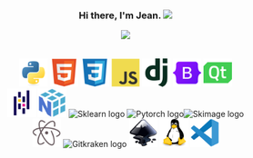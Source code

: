 <h3 align="center">
  Hi there, I'm Jean. 
  <img src="https://media.giphy.com/media/hvRJCLFzcasrR4ia7z/giphy.gif" width="28">
</h3>

<p align="center">
  <a href="https://github.com/DenverCoder1/readme-typing-svg"><img src="https://readme-typing-svg.herokuapp.com/?lines=Biomedical%20Engineer;IA%20and%20Machine%20learning%20Engineer;Self-taught%20full-stack%20developer;8%20years%20of%20coding%20experience;Python%20lover;Always%20learning%20new%20things&font=Fira%20Code&center=true&width=440&height=45&color=f75c7e&vCenter=true&size=22"></a>
</p> <br>



<div align="center">
<img  src="https://raw.githubusercontent.com/devicons/devicon/master/icons/python/python-original.svg" alt="Python logo" width="50"/> <img
src="https://raw.githubusercontent.com/devicons/devicon/master/icons/html5/html5-original.svg" alt="HTML logo" width="50"/> <img
src="https://raw.githubusercontent.com/devicons/devicon/master/icons/css3/css3-original.svg" alt="CSS logo" width="50"/> <img
src="https://raw.githubusercontent.com/devicons/devicon/master/icons/javascript/javascript-original.svg" alt="Javascript logo" width="50"/> <img
src="https://raw.githubusercontent.com/devicons/devicon/master/icons/django/django-plain.svg" alt="Django logo" width="50"/>  <img
src="https://raw.githubusercontent.com/devicons/devicon/master/icons/bootstrap/bootstrap-original.svg" alt="Bootstrap logo" width="50"/> <img
src="https://raw.githubusercontent.com/devicons/devicon/master/icons/qt/qt-original.svg" alt="Qt logo" width="50"/> <br><img 
src="https://raw.githubusercontent.com/devicons/devicon/master/icons/pandas/pandas-original.svg" alt="Pandas logo" width="50"/> <img
src="https://raw.githubusercontent.com/devicons/devicon/master/icons/numpy/numpy-original.svg" alt="Numpy logo" width="50"/> <img 
src="https://github.com/scikit-learn/scikit-learn/blob/main/doc/logos/scikit-learn-logo.png" alt="Sklearn logo" width="70"/>  <img
src="https://avatars.githubusercontent.com/u/21957446?v=4" alt="Pytorch logo" width="50"/><img 
src="https://github.com/scikit-image/skimage-branding/blob/main/logo/green_orange_snake.png" alt="Skimage logo" width="50"/> <br><img 
src="https://raw.githubusercontent.com/devicons/devicon/master/icons/atom/atom-original.svg" alt="Atom logo" width="50"/> <img
src="https://user-images.githubusercontent.com/2437911/62945705-2e111300-bdd7-11e9-8f82-cffa978d1071.png" alt="Gitkraken logo" width="50"/> <img
src="https://raw.githubusercontent.com/devicons/devicon/master/icons/inkscape/inkscape-original.svg" alt="Inkscape logo" width="50"/> <img src="https://raw.githubusercontent.com/devicons/devicon/master/icons/linux/linux-original.svg" alt="Linux logo" width="50"/> <img src="https://raw.githubusercontent.com/devicons/devicon/master/icons/vscode/vscode-original.svg" alt="vscode" width="50"/>
</div>
